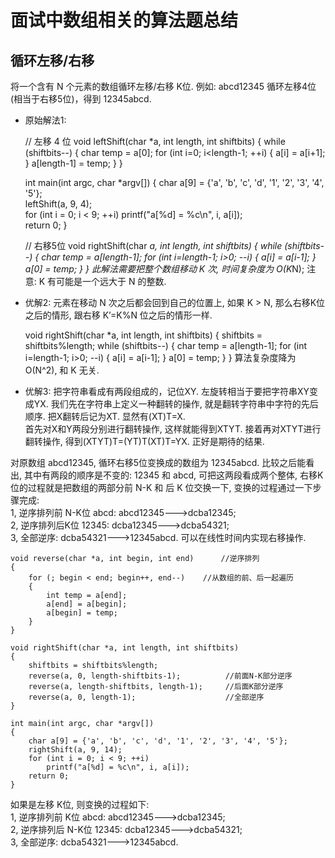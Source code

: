 # 面试中数组相关的算法题总结

## 循环左移/右移
将一个含有 N 个元素的数组循环左移/右移 K位. 例如: abcd12345 循环左移4位(相当于右移5位)，得到 12345abcd.   
- 原始解法1:

	// 左移 4 位
	void leftShift(char *a, int length, int shiftbits)
	{
	    while (shiftbits--)
	    {
	        char temp = a[0];
	        for (int i=0; i<length-1; ++i)
	        {
	            a[i] = a[i+1];
	        }
	        a[length-1] = temp;
	    }
	}
	
	int main(int argc, char *argv[])
	{
	    char a[9] = {'a', 'b', 'c', 'd', '1', '2', '3', '4', '5'};    
	    leftShift(a, 9, 4);    
	    for (int i = 0; i < 9; ++i)
	        printf("a[%d] = %c\n", i, a[i]);       
	    return 0;
	}

	// 右移5位
	void rightShift(char *a, int length, int shiftbits)
	{
	    while (shiftbits--)
	    {
	        char temp = a[length-1];
	        for (int i=length-1; i>0; --i)
	        {
	            a[i] = a[i-1];
	        }
	        a[0] = temp;
	    }
	}
此解法需要把整个数组移动 K 次, 时间复杂度为 O(K*N); 注意: K 有可能是一个远大于 N 的整数.  
-  优解2: 元素在移动 N 次之后都会回到自己的位置上, 如果 K > N, 那么右移K位之后的情形, 跟右移 K’=K%N 位之后的情形一样.

	void rightShift(char *a, int length, int shiftbits)
	{
	    shiftbits = shiftbits%length;
	    while (shiftbits--)
	    {
	        char temp = a[length-1];
	        for (int i=length-1; i>0; --i)
	        {
	            a[i] = a[i-1];
	        }
	        a[0] = temp;
	    }
	}
算法复杂度降为O(N^2), 和 K 无关.  
- 优解3: 把字符串看成有两段组成的，记位XY. 左旋转相当于要把字符串XY变成YX. 我们先在字符串上定义一种翻转的操作, 就是翻转字符串中字符的先后顺序. 把X翻转后记为XT. 显然有(XT)T=X.  
首先对X和Y两段分别进行翻转操作, 这样就能得到XTYT. 接着再对XTYT进行翻转操作, 得到(XTYT)T=(YT)T(XT)T=YX. 正好是期待的结果.  

对原数组 abcd12345, 循环右移5位变换成的数组为 12345abcd. 比较之后能看出, 其中有两段的顺序是不变的: 12345 和 abcd, 可把这两段看成两个整体, 右移K位的过程就是把数组的两部分前 N-K 和 后 K 位交换一下,  变换的过程通过一下步骤完成:  
1, 逆序排列前 N-K位 abcd: abcd12345--->dcba12345;  
2, 逆序排列后K位 12345: dcba12345--->dcba54321;  
3, 全部逆序: dcba54321--->12345abcd.
可以在线性时间内实现右移操作.

	void reverse(char *a, int begin, int end)      //逆序排列  
	{  
	    for (; begin < end; begin++, end--)    //从数组的前、后一起遍历  
	    {  
	        int temp = a[end];  
	        a[end] = a[begin];  
	        a[begin] = temp;  
	    }  
	}
	
	void rightShift(char *a, int length, int shiftbits)
	{
	    shiftbits = shiftbits%length;
	    reverse(a, 0, length-shiftbits-1);     		//前面N-K部分逆序  
	    reverse(a, length-shiftbits, length-1);     //后面K部分逆序  
	    reverse(a, 0, length-1);       				//全部逆序
	}
	
	int main(int argc, char *argv[])
	{
	    char a[9] = {'a', 'b', 'c', 'd', '1', '2', '3', '4', '5'};	    
	    rightShift(a, 9, 14);    
	    for (int i = 0; i < 9; ++i)
	        printf("a[%d] = %c\n", i, a[i]);        
	    return 0;
	}

如果是左移 K位, 则变换的过程如下:  
1, 逆序排列前 K位 abcd: abcd12345--->dcba12345;  
2, 逆序排列后 N-K位 12345: dcba12345--->dcba54321;  
3, 全部逆序: dcba54321--->12345abcd.
